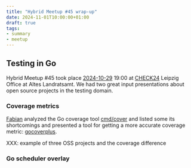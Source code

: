 ```yaml
---
title: "Hybrid Meetup #45 wrap-up"
date: 2024-11-01T10:00:00+01:00
draft: true
tags:
- summary
- meetup
---
```


## Testing in Go

Hybrid Meetup #45 took place
[2024-10-29](https://www.meetup.com/leipzig-golang/events/298481354/) 19:00 at
[CHECK24](https://check24.de) Leipzig Office at Altes Landratsamt. We had two
great input presentations about open source projects in the testing domain.

### Coverage metrics

[Fabian](https://www.linkedin.com/in/fabian-g%C3%A4rtner-913584141/) analyzed
the Go coverage tool [cmd/cover](https://pkg.go.dev/cmd/cover) and listed some
its shortcomings and presented a tool for getting a more accurate coverage
metric: [gocoverplus](https://github.com/Fabianexe/gocoverageplus).

XXX: example of three OSS projects and the coverage difference



### Go scheduler overlay


